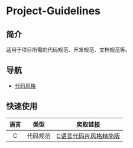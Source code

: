 # Project-Guidelines

## 简介

适用于项目所需的代码规范、开发规范、文档规范等。

## 导航

- [代码风格](CodeStyle/)

## 快速使用

| 语言 | 类型 | 爬取链接 |
| :-----: | :------: | :-----: |
| C | 代码规范 | [C语言代码片风格精简版]() |